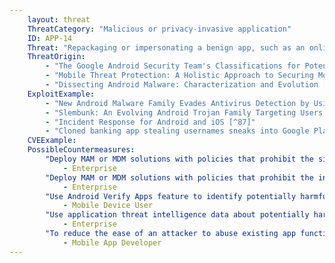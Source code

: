 ```yaml
---
    layout: threat
    ThreatCategory: "Malicious or privacy-invasive application"
    ID: APP-14
    Threat: "Repackaging or impersonating a benign app, such as an online banking app, to contain malicious functionality (i.e., trojan)"
    ThreatOrigin:
        - "The Google Android Security Team's Classifications for Potentially Harmful Applications [^83]"
        - "Mobile Threat Protection: A Holistic Approach to Securing Mobile Data and Devices [^61]"
        - "Dissecting Android Malware: Characterization and Evolution [^85]"
    ExploitExample:
        - "New Android Malware Family Evades Antivirus Detection by Using Popular Ad Libraries [^86]"
        - "Slembunk: An Evolving Android Trojan Family Targeting Users of Worldwide Banking Apps [^84]"
        - "Incident Response for Android and iOS [^87]"
        - "Cloned banking app stealing usernames sneaks into Google Play [^88]"
    CVEExample:
    PossibleCountermeasures:
        "Deploy MAM or MDM solutions with policies that prohibit the sideloading of apps, which may bypass security checks on the app.":
            - Enterprise
        "Deploy MAM or MDM solutions with policies that prohibit the installation of apps from 3rd party (unofficial) app stores.":
            - Enterprise
        "Use Android Verify Apps feature to identify potentially harmful apps.":
            - Mobile Device User
        "Use application threat intelligence data about potentially harmful apps installed on COPE or BYOD devices":
            - Enterprise
        "To reduce the ease of an attacker to abuse existing app functionality, only request access to the minimal set of shared data stores (e.g., contacts, calendar), OS services (e.g. location services), and device sensors (e.g. camera, microphone) necessary for the app to provide functionality.":
            - Mobile App Developer
---
```

